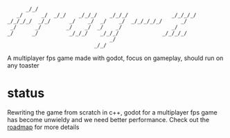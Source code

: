 ```
                                                                
      _/_/                                                      
   _/      _/  _/_/    _/_/_/    _/_/_/              _/_/_/_/   
_/_/_/_/  _/_/      _/    _/  _/    _/  _/_/_/_/_/      _/      
 _/      _/        _/    _/  _/    _/                _/         
_/      _/          _/_/_/    _/_/_/              _/_/_/_/      
                                 _/                             
                            _/_/                                
```
A multiplayer fps game made with godot, focus on gameplay, should run on any toaster

# status
Rewriting the game from scratch in c++, godot for a multiplayer fps game has become unwieldy and we need better performance. Check out the [roadmap](https://github.com/frag-z/roadmap) for more details
